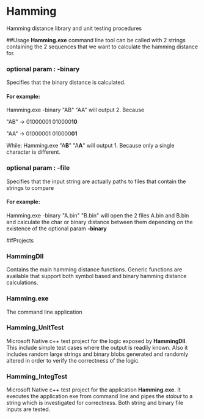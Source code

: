 # Hamming
Hamming distance library and unit testing procedures

##Usage 
**Hamming.exe** command line tool can be called with 2 strings containing the 2 sequences that we want to calculate the hamming distance for.

### optional param : -binary

Specifies that the binary distance is calculated. 

#### For example:
Hamming.exe -binary "AB" "AA" will output 2. Because

"AB" -> 01000001 010000**10**

"AA" -> 01000001 010000**01**

While:
Hamming.exe  "A**B**" "A**A**" will output 1.  Because only a single character is different.

### optional param : -file

Specifies that the input string are actually paths to files that contain the strings to compare

#### For example:
Hamming.exe -binary "A.bin" "B.bin" will open the 2 files A.bin and B.bin and calculate the char or binary distance between them depending on the existence of the optional param **-binary**

##Projects

### HammingDll

Contains the main hamming distance functions. Generic functions are available that support both symbol based and binary hamming distance calculations.

### Hamming.exe

The command line application

### Hamming_UnitTest

Microsoft Native c++ test project for the logic exposed by **HammingDll**. This include simple test cases where the output is readily known. Also it includes random large strings and binary blobs generated and randomly altered in order to verify the correctness of the logic.

### Hamming_IntegTest 

Microsoft Native c++ test project for the application **Hamming.exe**. It executes the application exe from command line and pipes the *stdout* to a string which is investigated for correctness. Both string and binary file inputs are tested. 